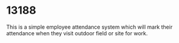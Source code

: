 # 13188
This is a simple employee attendance system which will mark their attendance when they visit outdoor field or site for work.
